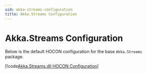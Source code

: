 ```yaml
---
uid: akka-streams-configuration
title: Akka.Streams Configuration
---
```


# Akka.Streams Configuration

Below is the default HOCON configuration for the base `Akka.Streams` package.

[!code[Akka.Streams.dll HOCON Configuration](../../../src/core/Akka.Streams/reference.conf)]

